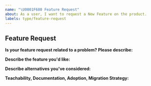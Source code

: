 ```yaml
---
name: "\U0001F680 Feature Request"
about: As a user, I want to request a New Feature on the product.
labels: type/feature-request
---
```


## Feature Request

**Is your feature request related to a problem? Please describe:**
<!-- A clear and concise description of what the problem is. Ex. I'm always
frustrated when [...] -->

**Describe the feature you'd like:**
<!-- A clear and concise description of what you want to happen. -->

**Describe alternatives you've considered:**
<!-- A clear and concise description of any alternative solutions or features
you've considered. -->

**Teachability, Documentation, Adoption, Migration Strategy:**
<!-- If you can, explain some scenarios how users might use this, situations it
would be helpful in. Any API designs, mockups, or diagrams are also helpful.
-->

